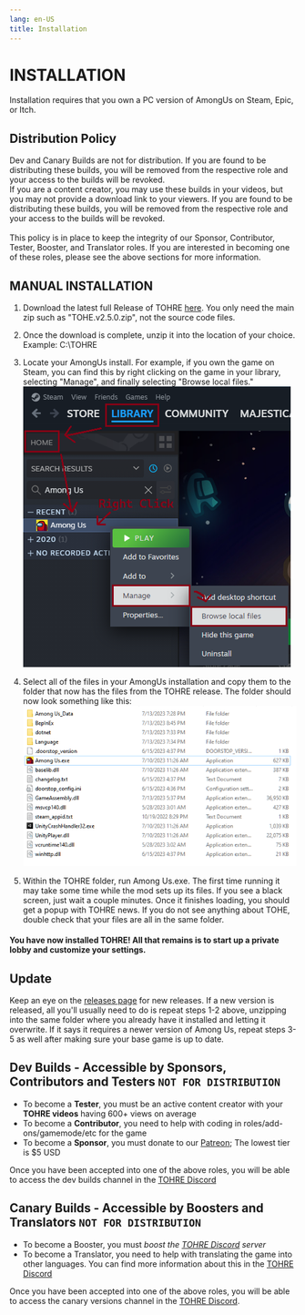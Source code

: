 ```yaml
---
lang: en-US
title: Installation
---
```


# INSTALLATION
Installation requires that you own a PC version of AmongUs on Steam, Epic, or Itch. 

## Distribution Policy

Dev and Canary Builds are not for distribution. If you are found to be distributing these builds, you will be removed from the respective role and your access to the builds will be revoked. <br>
If you are a content creator, you may use these builds in your videos, but you may not provide a download link to your viewers. If you are found to be distributing these builds, you will be removed from the respective role and your access to the builds will be revoked.<br><br>
This policy is in place to keep the integrity of our Sponsor, Contributor, Tester, Booster, and Translator roles. If you are interested in becoming one of these roles, please see the above sections for more information.

## MANUAL INSTALLATION

1. Download the latest full Release of TOHRE [here](https://github.com/Loonie-Toons/TownOfHost-ReEdited/releases). You only need the main zip such as "TOHE.v2.5.0.zip", not the source code files.

2. Once the download is complete, unzip it into the location of your choice. Example: C:\TOHRE

3. Locate your AmongUs install. For example, if you own the game on Steam, you can find this by right clicking on the game in your library, selecting "Manage", and finally selecting "Browse local files."
![image](./images/SteamGetFolder.png)

4. Select all of the files in your AmongUs installation and copy them to the folder that now has the files from the TOHRE release. The folder should now look something like this:
![image](./images/ResultFolder.png)

5. Within the TOHRE folder, run Among Us.exe. The first time running it may take some time while the mod sets up its files. If you see a black screen, just wait a couple minutes. Once it finishes loading, you should get a popup with TOHRE news. If you do not see anything about TOHE, double check that your files are all in the same folder.
#### You have now installed TOHRE! All that remains is to start up a private lobby and customize your settings.

## Update
Keep an eye on the [releases page](https://github.com/Loonie-Toons/TownOfHost-ReEdited/releases) for new releases. If a new version is released, all you'll usually need to do is repeat steps 1-2 above, unzipping into the same folder where you already have it installed and letting it overwrite. If it says it requires a newer version of Among Us, repeat steps 3-5 as well after making sure your base game is up to date.

## Dev Builds - Accessible by Sponsors, Contributors and Testers `NOT FOR DISTRIBUTION`
- To become a <b>Tester</b>, you must be an active content creator with your <b>TOHRE videos</b> having 600+ views on average
- To become a <b>Contributor</b>, you need to help with coding in roles/add-ons/gamemode/etc for the game
- To become a <b>Sponsor</b>, you must donate to our [Patreon](https://patreon.com/TOHRE); The lowest tier is $5 USD

Once you have been accepted into one of the above roles, you will be able to access the dev builds channel in the [TOHRE Discord](https://discord.gg/tohe)

## Canary Builds - Accessible by Boosters and Translators `NOT FOR DISTRIBUTION`
- To become a Booster, you must <i>boost the [TOHRE Discord](https://discord.gg/tohe) server</i>
- To become a Translator, you need to help with translating the game into other languages. You can find more information about this in the [TOHRE Discord](https://discord.gg/tohe)

Once you have been accepted into one of the above roles, you will be able to access the canary versions channel in the [TOHRE Discord](https://discord.gg/tohe).